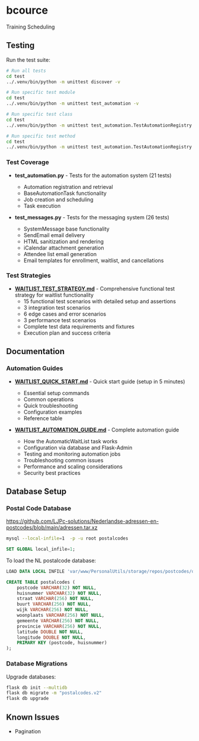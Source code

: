 # bcource
Training Scheduling

## Testing

Run the test suite:

```bash
# Run all tests
cd test
../.venv/bin/python -m unittest discover -v

# Run specific test module
cd test
../.venv/bin/python -m unittest test_automation -v

# Run specific test class
cd test
../.venv/bin/python -m unittest test_automation.TestAutomationRegistry -v

# Run specific test method
cd test
../.venv/bin/python -m unittest test_automation.TestAutomationRegistry.test_register_automation_basic -v
```

### Test Coverage

- **test_automation.py** - Tests for the automation system (21 tests)
  - Automation registration and retrieval
  - BaseAutomationTask functionality
  - Job creation and scheduling
  - Task execution

- **test_messages.py** - Tests for the messaging system (26 tests)
  - SystemMessage base functionality
  - SendEmail email delivery
  - HTML sanitization and rendering
  - iCalendar attachment generation
  - Attendee list email generation
  - Email templates for enrollment, waitlist, and cancellations

### Test Strategies

- **[WAITLIST_TEST_STRATEGY.md](test/WAITLIST_TEST_STRATEGY.md)** - Comprehensive functional test strategy for waitlist functionality
  - 15 functional test scenarios with detailed setup and assertions
  - 3 integration test scenarios
  - 6 edge cases and error scenarios
  - 3 performance test scenarios
  - Complete test data requirements and fixtures
  - Execution plan and success criteria

## Documentation

### Automation Guides

- **[WAITLIST_QUICK_START.md](docs/WAITLIST_QUICK_START.md)** - Quick start guide (setup in 5 minutes)
  - Essential setup commands
  - Common operations
  - Quick troubleshooting
  - Configuration examples
  - Reference table

- **[WAITLIST_AUTOMATION_GUIDE.md](docs/WAITLIST_AUTOMATION_GUIDE.md)** - Complete automation guide
  - How the AutomaticWaitList task works
  - Configuration via database and Flask-Admin
  - Testing and monitoring automation jobs
  - Troubleshooting common issues
  - Performance and scaling considerations
  - Security best practices

## Database Setup

### Postal Code Database

https://github.com/LJPc-solutions/Nederlandse-adressen-en-postcodes/blob/main/adressen.tar.xz

```bash
mysql --local-infile=1  -p -u root postalcodes
```

```sql
SET GLOBAL local_infile=1;
```

To load the NL postalcode database:

```sql
LOAD DATA LOCAL INFILE 'var/www/PersonalUtils/storage/repos/postcodes/data/adressen.csv' INTO TABLE postalcodes.postalcodes FIELDS TERMINATED BY ',' ENCLOSED BY '"' LINES TERMINATED BY '\n' IGNORE 1 LINES;

CREATE TABLE postalcodes (
	postcode VARCHAR(32) NOT NULL,
	huisnummer VARCHAR(32) NOT NULL,
	straat VARCHAR(256) NOT NULL,
	buurt VARCHAR(256) NOT NULL,
	wijk VARCHAR(256) NOT NULL,
	woonplaats VARCHAR(256) NOT NULL,
	gemeente VARCHAR(256) NOT NULL,
	provincie VARCHAR(256) NOT NULL,
	latitude DOUBLE NOT NULL,
	longitude DOUBLE NOT NULL,
	PRIMARY KEY (postcode, huisnummer)
);
```

### Database Migrations

Upgrade databases:

```bash
flask db init --multidb
flask db migrate -m "postalcodes.v2"
flask db upgrade
```

## Known Issues

- Pagination
